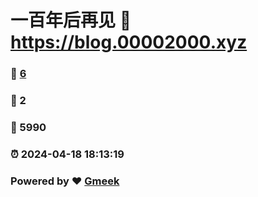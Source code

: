 # 一百年后再见 :link: https://blog.00002000.xyz 
### :page_facing_up: [6](https://blog.00002000.xyz/tag.html) 
### :speech_balloon: 2 
### :hibiscus: 5990 
### :alarm_clock: 2024-04-18 18:13:19 
### Powered by :heart: [Gmeek](https://github.com/Meekdai/Gmeek)

